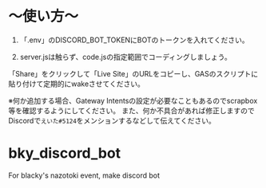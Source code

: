# 〜使い方〜

1. 「.env」のDISCORD_BOT_TOKENにBOTのトークンを入れてください。

2. server.jsは触らず、code.jsの指定範囲でコーディングしましょう。

「Share」をクリックして「Live Site」のURLをコピーし、GASのスクリプトに貼り付けて定期的にwakeさせてください。

※何か追加する場合、Gateway Intentsの設定が必要なこともあるのでscrapbox等を確認するようにしてください。
また、何か不具合があれば修正しますのでDiscordで`えいた#5124`をメンションするなどして伝えてください。

# bky_discord_bot

For blacky's nazotoki event, make discord bot
